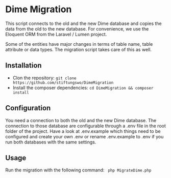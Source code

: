 # Dime Migration #

This script connects to the old and the new Dime database and copies the data from the old to the new database. For convenience, we use the Eloquent ORM from the Laravel / Lumen project.

Some of the entities have major changes in terms of table name, table attribute or data types. The migration script takes care of this as well.
## Installation

- Clon the repository: ``git clone https://github.com/stiftungswo/DimeMigration``
- Install the composer dependencies: ``cd DimeMigration && composer install``

## Configuration

You need a connection to both the old and the new Dime database. The connection to those database are configurable through a .env file in the root folder of the project. Have a look at .env.example which things need to be configured and create your own .env or rename .env.example to .env if you run both databases with the same settings.
## Usage

Run the migration with the following command: `` php MigrateDime.php``
